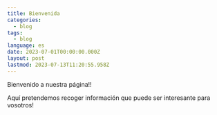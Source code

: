 ```yaml
---
title: Bienvenida
categories:
  - blog
tags:
  - blog
language: es
date: 2023-07-01T00:00:00.000Z
layout: post
lastmod: 2023-07-13T11:20:55.958Z
---
```


Bienvenido a nuestra página!!

Aquí pretendemos recoger información que puede ser interesante para vosotros!
